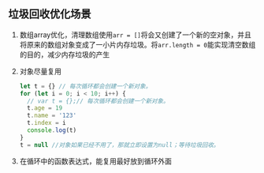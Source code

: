 
## 垃圾回收优化场景
1. 数组array优化，清理数组使用`arr = []`将会又创建了一个新的空对象，并且将原来的数组对象变成了一小片内存垃圾。将`arr.length = 0`能实现清空数组的目的，减少内存垃圾的产生

2. 对象尽量复用
    ```js
    let t = {} // 每次循环都会创建一个新对象。
    for (let i = 0; i < 10; i++) {
      // var t = {};// 每次循环都会创建一个新对象。
      t.age = 19
      t.name = '123'
      t.index = i
      console.log(t)
    }
    t = null //对象如果已经不用了，那就立即设置为null；等待垃圾回收。
    ```

3. 在循环中的函数表达式，能复用最好放到循环外面